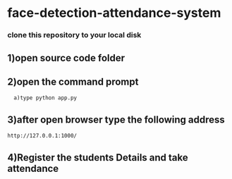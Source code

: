 # face-detection-attendance-system
### clone this repository to your local disk
## 1)open source code folder
## 2)open the command prompt 
	  a)type python app.py
## 3)after open browser type the following address
	http://127.0.0.1:1000/
## 4)Register the students Details and take attendance
